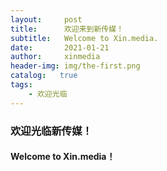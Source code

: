 ```yaml
---
layout:     post
title:      欢迎来到新传媒！
subtitle:   Welcome to Xin.media.
date:       2021-01-21
author:     xinmedia
header-img: img/the-first.png
catalog:   true
tags:
    - 欢迎光临
---
```

### 欢迎光临新传媒！
#### Welcome to Xin.media！
